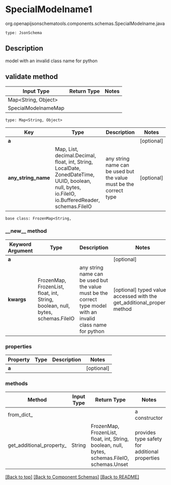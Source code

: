 # SpecialModelname1
org.openapijsonschematools.components.schemas.SpecialModelname.java
```
type: JsonSchema
```

## Description
model with an invalid class name for python

## validate method
| Input Type | Return Type | Notes |
| ---------- | ----------- | ----- |
| Map<String, Object>
 | SpecialModelnameMap | |

```
type: Map<String, Object>
```
Key | Type |  Description | Notes
------------ | ------------- | ------------- | -------------
**a** |  |  | [optional]
**any_string_name** | Map, List, decimal.Decimal, float, int, String, LocalDate, ZonedDateTime, UUID, boolean, null, bytes, io.FileIO, io.BufferedReader, schemas.FileIO | any string name can be used but the value must be the correct type | [optional]

```
base class: FrozenMap<String, 
```
### &lowbar;&lowbar;new&lowbar;&lowbar; method
Keyword Argument | Type | Description | Notes
---------------- | ---- | ----------- | -----
**a** |  |  | [optional]
**kwargs** | FrozenMap, FrozenList, float, int, String, boolean, null, bytes, schemas.FileIO | any string name can be used but the value must be the correct type model with an invalid class name for python | [optional] typed value is accessed with the get_additional_property_ method

### properties
Property | Type | Description | Notes
-------- | ---- | ----------- | -----
**a** |  |  | [optional]

### methods
Method | Input Type | Return Type | Notes
------ | ---------- | ----------- | ------
from_dict_ |  |  | a constructor
get_additional_property_ | String | FrozenMap, FrozenList, float, int, String, boolean, null, bytes, schemas.FileIO, schemas.Unset | provides type safety for additional properties

[[Back to top]](#top) [[Back to Component Schemas]](../../../README.md#Component-Schemas) [[Back to README]](../../../README.md)
